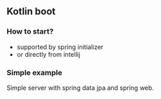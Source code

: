 ## Kotlin boot


### How to start? 
- supported by spring initializer
- or directly from intellij



### Simple example

Simple server with spring data jpa and spring web.
